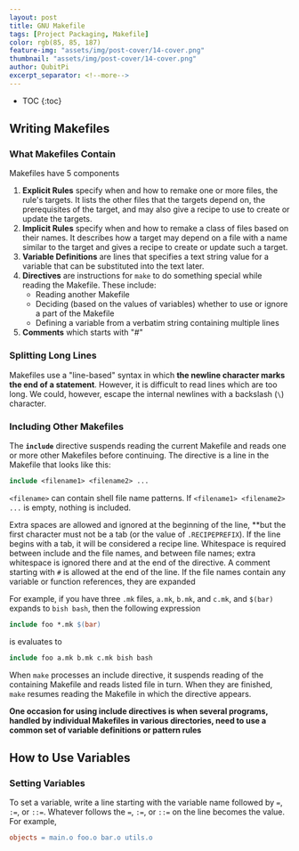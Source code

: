 ```yaml
---
layout: post
title: GNU Makefile
tags: [Project Packaging, Makefile]
color: rgb(85, 85, 187)
feature-img: "assets/img/post-cover/14-cover.png"
thumbnail: "assets/img/post-cover/14-cover.png"
author: QubitPi
excerpt_separator: <!--more-->
---
```


<!--more-->

* TOC
{:toc}

## Writing Makefiles

### What Makefiles Contain

Makefiles have 5 components

1. **Explicit Rules** specify when and how to remake one or more files, the rule's targets. It lists the 
   other files that the targets depend on, the prerequisites of the target, and may also give a recipe to use to create
   or update the targets. 
2. **Implicit Rules** specify when and how to remake a class of files based on their names. It describes how a target
   may depend on a file with a name similar to the target and gives a recipe to create or update such a target.
3. **Variable Definitions** are lines that specifies a text string value for a variable that can be substituted into the 
   text later.
4. **Directives** are instructions for `make` to do something special while reading the Makefile. These include:
   - Reading another Makefile
   - Deciding (based on the values of variables) whether to use or ignore a part of the Makefile
   - Defining a variable from a verbatim string containing multiple lines 
5. **Comments** which starts with "#"

### Splitting Long Lines

Makefiles use a "line-based" syntax in which **the newline character marks the end of a statement**. However, it is 
difficult to read lines which are too long. We could, however, escape the internal newlines with a backslash (`\`)
character.

### Including Other Makefiles

The **`include`** directive suspends reading the current Makefile and reads one or more other Makefiles before
continuing. The directive is a line in the Makefile that looks like this: 

```makefile
include <filename1> <filename2> ...
```

`<filename>` can contain shell file name patterns. If `<filename1> <filename2> ...` is empty, nothing is included.

Extra spaces are allowed and ignored at the beginning of the line, **but the first character must not be a tab (or the 
value of `.RECIPEPREFIX`). If the line begins with a tab, it will be considered a recipe line. Whitespace is required 
between include and the file names, and between file names; extra whitespace is ignored there and at the end of the 
directive. A comment starting with `#` is allowed at the end of the line. If the file names contain any variable or 
function references, they are expanded

For example, if you have three `.mk` files, `a.mk`, `b.mk`, and `c.mk`, and `$(bar)` expands to `bish bash`, then the 
following expression

```makefile
include foo *.mk $(bar)
```

is evaluates to 

```makefile
include foo a.mk b.mk c.mk bish bash
```

When `make` processes an include directive, it suspends reading of the containing Makefile and reads listed file in
turn. When they are finished, `make` resumes reading the Makefile in which the directive appears. 

**One occasion for using include directives is when several programs, handled by individual Makefiles in various
directories, need to use a common set of variable definitions or pattern rules**



## How to Use Variables

### Setting Variables

To set a variable, write a line starting with the variable name followed by `=`, `:=`, or `::=`. Whatever follows the
`=`, `:=`, or `::=` on the line becomes the value. For example,

```makefile
objects = main.o foo.o bar.o utils.o
```



